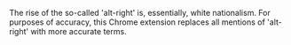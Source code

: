 The rise of the so-called 'alt-right' is, essentially, white nationalism. For purposes of accuracy, this Chrome extension replaces all mentions of 'alt-right' with more accurate terms.
